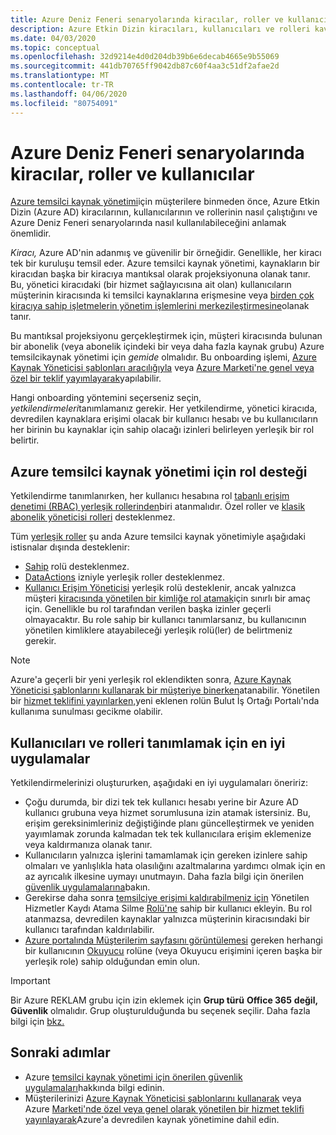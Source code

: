 ```yaml
---
title: Azure Deniz Feneri senaryolarında kiracılar, roller ve kullanıcılar
description: Azure Etkin Dizin kiracıları, kullanıcıları ve rolleri kavramlarını ve Azure Deniz Feneri senaryolarında nasıl kullanılabileceğini anlayın.
ms.date: 04/03/2020
ms.topic: conceptual
ms.openlocfilehash: 32d9214e4d0d204db39b6e6decab4665e9b55069
ms.sourcegitcommit: 441db70765ff9042db87c60f4aa3c51df2afae2d
ms.translationtype: MT
ms.contentlocale: tr-TR
ms.lasthandoff: 04/06/2020
ms.locfileid: "80754091"
---
```

# <a name="tenants-roles-and-users-in-azure-lighthouse-scenarios"></a>Azure Deniz Feneri senaryolarında kiracılar, roller ve kullanıcılar

[Azure temsilci kaynak yönetimi](azure-delegated-resource-management.md)için müşterilere binmeden önce, Azure Etkin Dizin (Azure AD) kiracılarının, kullanıcılarının ve rollerinin nasıl çalıştığını ve Azure Deniz Feneri senaryolarında nasıl kullanılabileceğini anlamak önemlidir.

*Kiracı,* Azure AD'nin adanmış ve güvenilir bir örneğidir. Genellikle, her kiracı tek bir kuruluşu temsil eder. Azure temsilci kaynak yönetimi, kaynakların bir kiracıdan başka bir kiracıya mantıksal olarak projeksiyonuna olanak tanır. Bu, yönetici kiracıdaki (bir hizmet sağlayıcısına ait olan) kullanıcıların müşterinin kiracısında ki temsilci kaynaklarına erişmesine veya [birden çok kiracıya sahip işletmelerin yönetim işlemlerini merkezileştirmesine](enterprise.md)olanak tanır.

Bu mantıksal projeksiyonu gerçekleştirmek için, müşteri kiracısında bulunan bir abonelik (veya abonelik içindeki bir veya daha fazla kaynak grubu) Azure temsilcikaynak yönetimi için *gemide* olmalıdır. Bu onboarding işlemi, [Azure Kaynak Yöneticisi şablonları aracılığıyla](../how-to/onboard-customer.md) veya [Azure Marketi'ne genel veya özel bir teklif yayımlayarak](../how-to/publish-managed-services-offers.md)yapılabilir.

Hangi onboarding yöntemini seçerseniz seçin, *yetkilendirmeleri*tanımlamanız gerekir. Her yetkilendirme, yönetici kiracıda, devredilen kaynaklara erişimi olacak bir kullanıcı hesabı ve bu kullanıcıların her birinin bu kaynaklar için sahip olacağı izinleri belirleyen yerleşik bir rol belirtir.

## <a name="role-support-for-azure-delegated-resource-management"></a>Azure temsilci kaynak yönetimi için rol desteği

Yetkilendirme tanımlanırken, her kullanıcı hesabına rol [tabanlı erişim denetimi (RBAC) yerleşik rollerinden](../../role-based-access-control/built-in-roles.md)biri atanmalıdır. Özel roller ve [klasik abonelik yöneticisi rolleri](../../role-based-access-control/classic-administrators.md) desteklenmez.

Tüm [yerleşik roller](../../role-based-access-control/built-in-roles.md) şu anda Azure temsilci kaynak yönetimiyle aşağıdaki istisnalar dışında desteklenir:

- [Sahip](../../role-based-access-control/built-in-roles.md#owner) rolü desteklenmez.
- [DataActions](../../role-based-access-control/role-definitions.md#dataactions) izniyle yerleşik roller desteklenmez.
- [Kullanıcı Erişim Yöneticisi](../../role-based-access-control/built-in-roles.md#user-access-administrator) yerleşik rolü desteklenir, ancak yalnızca müşteri [kiracısında yönetilen bir kimliğe rol atamak](../how-to/deploy-policy-remediation.md#create-a-user-who-can-assign-roles-to-a-managed-identity-in-the-customer-tenant)için sınırlı bir amaç için. Genellikle bu rol tarafından verilen başka izinler geçerli olmayacaktır. Bu role sahip bir kullanıcı tanımlarsanız, bu kullanıcının yönetilen kimliklere atayabileceği yerleşik rolü(ler) de belirtmeniz gerekir.

> [!NOTE]
> Azure'a geçerli bir yeni yerleşik rol eklendikten sonra, [Azure Kaynak Yöneticisi şablonlarını kullanarak bir müşteriye binerken](../how-to/onboard-customer.md)atanabilir. Yönetilen bir [hizmet teklifini yayınlarken,](../how-to/publish-managed-services-offers.md)yeni eklenen rolün Bulut İş Ortağı Portalı'nda kullanıma sunulması gecikme olabilir.

## <a name="best-practices-for-defining-users-and-roles"></a>Kullanıcıları ve rolleri tanımlamak için en iyi uygulamalar

Yetkilendirmelerinizi oluştururken, aşağıdaki en iyi uygulamaları öneririz:

- Çoğu durumda, bir dizi tek tek kullanıcı hesabı yerine bir Azure AD kullanıcı grubuna veya hizmet sorumlusuna izin atamak istersiniz. Bu, erişim gereksinimleriniz değiştiğinde planı güncelleştirmek ve yeniden yayımlamak zorunda kalmadan tek tek kullanıcılara erişim eklemenize veya kaldırmanıza olanak tanır.
- Kullanıcıların yalnızca işlerini tamamlamak için gereken izinlere sahip olmaları ve yanlışlıkla hata olasılığını azaltmalarına yardımcı olmak için en az ayrıcalık ilkesine uymayı unutmayın. Daha fazla bilgi için önerilen [güvenlik uygulamalarına](../concepts/recommended-security-practices.md)bakın.
- Gerekirse daha sonra [temsilciye erişimi kaldırabilmeniz için](../how-to/onboard-customer.md#remove-access-to-a-delegation) Yönetilen Hizmetler Kaydı Atama Silme [Rolü'ne](../../role-based-access-control/built-in-roles.md#managed-services-registration-assignment-delete-role) sahip bir kullanıcı ekleyin. Bu rol atanmazsa, devredilen kaynaklar yalnızca müşterinin kiracısındaki bir kullanıcı tarafından kaldırılabilir.
- [Azure portalında Müşterilerim sayfasını görüntülemesi](../how-to/view-manage-customers.md) gereken herhangi bir kullanıcının [Okuyucu](../../role-based-access-control/built-in-roles.md#reader) rolüne (veya Okuyucu erişimini içeren başka bir yerleşik role) sahip olduğundan emin olun.

> [!IMPORTANT]
> Bir Azure REKLAM grubu için izin eklemek için **Grup türü** **Office 365** **değil, Güvenlik** olmalıdır. Grup oluşturulduğunda bu seçenek seçilir. Daha fazla bilgi için [bkz.](../../active-directory/fundamentals/active-directory-groups-create-azure-portal.md)

## <a name="next-steps"></a>Sonraki adımlar

- Azure [temsilci kaynak yönetimi için önerilen güvenlik uygulamaları](recommended-security-practices.md)hakkında bilgi edinin.
- Müşterilerinizi [Azure Kaynak Yöneticisi şablonlarını kullanarak](../how-to/onboard-customer.md) veya Azure [Marketi'nde özel veya genel olarak yönetilen bir hizmet teklifi yayınlayarak](../how-to/publish-managed-services-offers.md)Azure'a devredilen kaynak yönetimine dahil edin.
